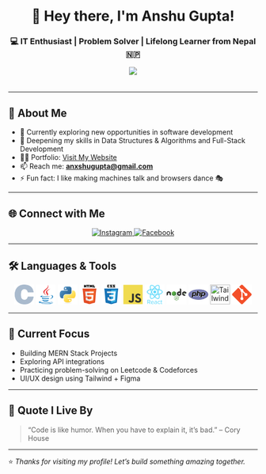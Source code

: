 

<h1 align="center">👋 Hey there, I'm Anshu Gupta!</h1>
<h3 align="center">💻 IT Enthusiast | Problem Solver | Lifelong Learner from Nepal 🇳🇵</h3>

<p align="center">
<img src="https://github.com/Anmol-Baranwal/Cool-GIFs-For-GitHub/assets/74038190/7d484dc9-68a9-4ee6-a767-aea59035c12d" width="600">
<br><br>

</p>

---

## 🚀 About Me
- 🔭 Currently exploring new opportunities in software development  
- 🌱 Deepening my skills in Data Structures & Algorithms and Full-Stack Development  
- 👨‍💻 Portfolio: [Visit My Website](https://anshugupta.onrender.com/)  
- 📫 Reach me: **anxshugupta@gmail.com**  
- ⚡ Fun fact: I like making machines talk and browsers dance 🎭

---

## 🌐 Connect with Me

<p align="center">
  <a href="https://www.instagram.com/maybe._anshu/" target="_blank">
    <img src="https://raw.githubusercontent.com/rahuldkjain/github-profile-readme-generator/master/src/images/icons/Social/instagram.svg" alt="Instagram" height="30" width="40" />
  </a>
  <a href="https://www.facebook.com/an.s.hu.864435" target="_blank">
    <img src="https://raw.githubusercontent.com/rahuldkjain/github-profile-readme-generator/master/src/images/icons/Social/facebook.svg" alt="Facebook" height="30" width="40" />
  </a>
</p>

---

## 🛠️ Languages & Tools

<p align="center">
  <img src="https://raw.githubusercontent.com/devicons/devicon/master/icons/c/c-original.svg" title="C" width="40" height="40" />
  <img src="https://raw.githubusercontent.com/devicons/devicon/master/icons/java/java-original.svg" title="Java" width="40" height="40" />
  <img src="https://raw.githubusercontent.com/devicons/devicon/master/icons/python/python-original.svg" title="Python" width="40" height="40" />
  <img src="https://raw.githubusercontent.com/devicons/devicon/master/icons/html5/html5-original-wordmark.svg" title="HTML5" width="40" height="40" />
  <img src="https://raw.githubusercontent.com/devicons/devicon/master/icons/css3/css3-original-wordmark.svg" title="CSS3" width="40" height="40" />
  <img src="https://raw.githubusercontent.com/devicons/devicon/master/icons/javascript/javascript-original.svg" title="JavaScript" width="40" height="40" />
  <img src="https://raw.githubusercontent.com/devicons/devicon/master/icons/react/react-original-wordmark.svg" title="React" width="40" height="40" />
  <img src="https://raw.githubusercontent.com/devicons/devicon/master/icons/nodejs/nodejs-original-wordmark.svg" title="Node.js" width="40" height="40" />
  <img src="https://raw.githubusercontent.com/devicons/devicon/master/icons/php/php-original.svg" title="PHP" width="40" height="40" />
  <img src="https://www.vectorlogo.zone/logos/tailwindcss/tailwindcss-icon.svg" title="Tailwind CSS" width="40" height="40" />
  <img src="https://raw.githubusercontent.com/devicons/devicon/master/icons/git/git-original.svg" title="Git" width="40" height="40" />

</p>

---

## 🔭 Current Focus

- Building MERN Stack Projects  
- Exploring API integrations  
- Practicing problem-solving on Leetcode & Codeforces  
- UI/UX design using Tailwind + Figma

---

## 💬 Quote I Live By

> “Code is like humor. When you have to explain it, it’s bad.” – Cory House

---

⭐ *Thanks for visiting my profile! Let’s build something amazing together.*

